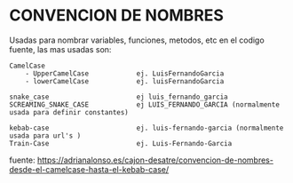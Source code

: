 CONVENCION DE NOMBRES
==================================================================================================

Usadas para nombrar variables, funciones, metodos, etc en el codigo fuente, las mas usadas son:

    CamelCase
        - UpperCamelCase            ej. LuisFernandoGarcia
        - lowerCamelCase            ej. luisFernandoGarcia

    snake_case                      ej luis_fernando_garcia
    SCREAMING_SNAKE_CASE            ej LUIS_FERNANDO_GARCIA (normalmente usada para definir constantes)

    kebab-case                      ej. luis-fernando-garcia (normalmente usada para url's )
    Train-Case                      ej. Luis-Fernando-Garcia 

fuente:
https://adrianalonso.es/cajon-desatre/convencion-de-nombres-desde-el-camelcase-hasta-el-kebab-case/
